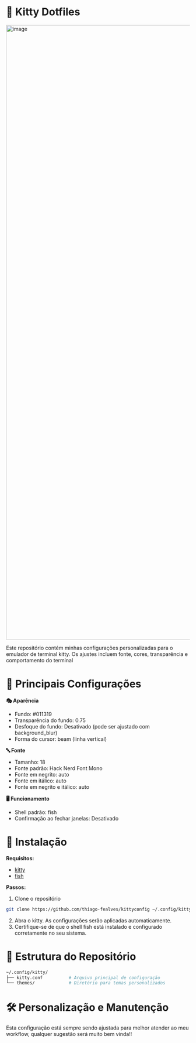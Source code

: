 # 🎨 Kitty Dotfiles
<img width="1679" alt="image" src="https://github.com/user-attachments/assets/f631cfba-1678-4d94-884f-e0e802851d78" />

Este repositório contém minhas configurações personalizadas para o emulador de terminal kitty. Os ajustes incluem fonte, cores, transparência e comportamento do terminal

# 🔧 Principais Configurações

**🎭 Aparência**
- Fundo: #011319
- Transparência do fundo: 0.75
- Desfoque do fundo: Desativado (pode ser ajustado com background_blur)
- Forma do cursor: beam (linha vertical)

**🔤 Fonte**
- Tamanho: 18
- Fonte padrão: Hack Nerd Font Mono
- Fonte em negrito: auto
- Fonte em itálico: auto
- Fonte em negrito e itálico: auto

**🖥️ Funcionamento**
- Shell padrão: fish
- Confirmação ao fechar janelas: Desativado

# 🚀 Instalação
**Requisitos:**
- [kitty](https://sw.kovidgoyal.net/kitty/)
- [fish](https://fishshell.com/)


**Passos:**
1. Clone o repositório
```sh
git clone https://github.com/thiago-fealves/kittyconfig ~/.config/kitty
```
2. Abra o kitty. As configurações serão aplicadas automaticamente.
3. Certifique-se de que o shell fish está instalado e configurado corretamente no seu sistema.

# 📂 Estrutura do Repositório
```sh
~/.config/kitty/
├── kitty.conf          # Arquivo principal de configuração
└── themes/             # Diretório para temas personalizados
```
# 🛠 Personalização e Manutenção
Esta configuração está sempre sendo ajustada para melhor atender ao meu workflow, qualquer sugestão será muito bem vinda!!

